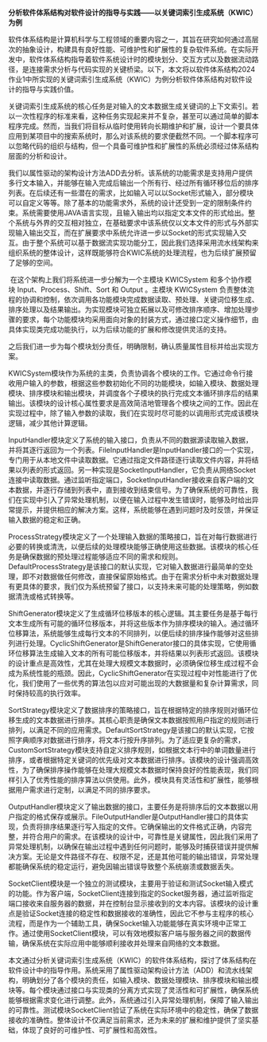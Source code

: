**分析软件体系结构对软件设计的指导与实践——以关键词索引生成系统（KWIC）为例**

​	软件体系结构是计算机科学与工程领域的重要内容之一，其旨在研究如何通过高层次的抽象设计，构建具有良好性能、可维护性和扩展性的复杂软件系统。在实际开发中，软件体系结构指导着软件系统设计时的模块划分、交互方式以及数据流动路径，是连接需求分析与代码实现的关键桥梁。以下，本文将以软件体系结构2024作业1中所实现的关键词索引生成系统（KWIC）为例分析软件体系结构对软件设计的指导与实践价值。

​	关键词索引生成系统的核心任务是对输入的文本数据生成关键词的上下文索引。若以一次性程序的标准来看，这种任务实现起来并不复杂，甚至可以通过简单的脚本程序完成。然而，当我们将目标从临时使用转向长期维护和扩展，设计一个要具体应用到某项目中的搜索系统时，那么对该系统的要求便截然不同。一个脚本程序可以忽略代码的组织与结构，但一个具备可维护性和扩展性的系统必须经过体系结构层面的分析和设计。

​	我们以属性驱动的架构设计方法ADD去分析。该系统的功能需求是支持用户提供多行文本输入，并能够在输入完成后输出一个所有行、经过所有循环移位后的排序列表。在后续还有一些潜在的需求，比如输入可以以Socket形式输入，部分模块可以自定义等等。除了基本的功能需求外，系统的设计还受到一定的限制条件约束。系统需要使用JAVA语言实现，且输入输出均以指定文本文件的形式给出。整个系统与外界的交互相对独立，在基础要求中该系统仅以文本文件的形式与外部实现输入输出交互，而在扩展要求中系统允许进一步以Socket的形式实现输入交互。由于整个系统可以基于数据流实现功能分工，因此我们选择采用流水线架构来组织系统的整体设计，这样既能够符合KWIC系统的处理流程，也为后续扩展预留了足够的空间。

​	在这个架构上我们将系统进一步分解为一个主模块 KWICSystem 和多个协作模块 Input、Process、Shift、Sort 和 Output 。主模块  KWICSystem 负责整体流程的协调和控制，依次调用各功能模块完成数据读取、预处理、关键词位移生成、排序处理以及结果输出。为实现模块可独立拓展以及可修改排序顺序、增加处理步骤的要求，每个功能模块均采用面向对象的封装方式，通过接口定义操作细节，由具体实现类完成功能执行，以为后续功能的扩展和修改提供灵活的支持。

​	之后我们进一步为每个模块划分责任，明确限制，确认质量属性目标并给出实现方案。

​	KWICSystem模块作为系统的主类，负责协调各个模块的工作。它通过命令行接收用户输入的参数，根据这些参数初始化不同的功能模块，如输入模块、数据处理模块、排序模块和输出模块，并调度各个子模块的执行完成文本循环排序后的结果输出。该模块的设计核心属性要求是高效简洁地管理各个模块之间的工作。因此在实现过程中，除了输入参数的读取，我们在实现时尽可能的以调用形式完成该模块逻辑，减少其他计算逻辑。

​	InputHandler模块定义了系统的输入接口，负责从不同的数据源读取输入数据，并将其逐行返回为一个列表。FileInputHandler是InputHandler接口的一个实现，专门用于从本地文件中读取数据。它通过指定文件路径逐行读取文件内容，并将结果以列表的形式返回。另一种实现是SocketInputHandler，它负责从网络Socket连接中读取数据。通过监听指定端口，SocketInputHandler接收来自客户端的文本数据，并逐行存储到列表中，直到接收到结束信号。为了确保系统的可靠性，我们在实现中引入了异常处理机制，以便在输入过程中发生错误时，能够及时给出异常提示，并提供相应的解决方案。这样，系统能够在遇到问题时及时反馈，并保证输入数据的稳定和正确。

​	ProcessStrategy模块定义了一个处理输入数据的策略接口，旨在对每行数据进行必要的转换或清洗，以便后续的处理模块能够正确使用这些数据。该模块的核心任务是确保数据的预处理过程能够适应不同的需求和规则。DefaultProcessStrategy是该接口的默认实现，它对输入数据进行最简单的空处理，即不对数据做任何修改，直接保留原始格式。由于在需求分析中未对数据处理有更具体的要求，我们仅为系统预留了接口，以支持未来可能的处理策略，例如数据清洗或格式转换等。

​	ShiftGenerator模块定义了生成循环位移版本的核心逻辑。其主要任务是基于每行文本生成所有可能的循环位移版本，并将这些版本作为排序模块的输入。通过循环位移算法，系统能够生成每行文本的不同排列，以便后续的排序操作能够对这些排列进行处理。CyclicShiftGenerator是ShiftGenerator接口的具体实现，它使用循环位移算法生成输入文本的所有可能位移版本，并将结果以列表形式返回。该模块的设计重点是高效性，尤其在处理大规模文本数据时，必须确保位移生成过程不会成为系统性能的瓶颈。因此，CyclicShiftGenerator在实现过程中对性能进行了优化，我们使用了一些优秀的算法包以应对可能出现的大数据量和复杂计算需求，同时保持较高的执行效率。

​	SortStrategy模块定义了数据排序的策略接口，旨在根据特定的排序规则对循环位移生成的文本数据进行排序。其核心职责是确保文本数据按照用户指定的规则进行排列，以满足不同的应用需求。DefaultSortStrategy是该接口的默认实现，它按照字典顺序对数据进行排序，将文本行按升序排列。为了适应更复杂的需求，CustomSortStrategy模块支持自定义排序规则，如根据文本行中的单词数量进行排序，或者根据特定关键词的优先级对文本数据进行排序。该模块的设计强调高效性，为了确保排序操作能够在处理大规模文本数据时保持良好的性能表现，我们同样引入了优秀性能的排序算法以供使用。此外，模块具有灵活性和扩展性，能够根据用户需求进行定制，以满足不同的排序要求。

​	OutputHandler模块定义了输出数据的接口，主要任务是将排序后的文本数据以用户指定的格式保存或展示。FileOutputHandler是OutputHandler接口的具体实现，负责将排序结果逐行写入指定的文件。它确保输出的文件格式正确，内容完整，并符合用户的需求。在该模块的设计中，可靠性是关键属性，因此我们采用了异常处理机制，以确保在输出过程中遇到任何问题时，能够及时捕获错误并提供解决方案。无论是文件路径不存在、权限不足，还是其他可能的输出错误，异常处理都能确保系统的稳定运行，避免因输出错误导致整个系统崩溃或数据丢失。

​	SocketClient模块是一个独立的测试模块，主要用于验证和测试Socket输入模式的功能。作为客户端，SocketClient连接到指定的Socket服务器，通过监听指定端口接收来自服务器的数据，并在控制台显示接收到的文本内容。该模块的设计重点是验证Socket连接的稳定性和数据接收的准确性，因此它不参与主程序的核心流程，而是作为一个辅助工具，确保Socket输入功能能够在真实环境中正常工作。通过使用SocketClient模块，可以有效地模拟客户端与服务器之间的数据传输，确保系统在实际应用中能够顺利接收并处理来自网络的文本数据。

​	本文通过分析关键词索引生成系统（KWIC）的软件体系结构，探讨了体系结构在软件设计中的指导作用。系统采用了属性驱动架构设计方法（ADD）和流水线架构，明确划分了各个模块的责任，如输入模块、数据处理模块、排序模块和输出模块等。每个模块通过接口与实现类的分离方式实现了灵活性和可扩展性，确保系统能够根据需求变化进行调整。此外，系统通过引入异常处理机制，保障了输入输出的可靠性。测试模块SocketClient验证了系统在实际环境中的稳定性，确保了数据接收的准确性。整体设计不仅满足当前需求，还为未来的扩展和维护提供了坚实基础，体现了良好的可维护性、可扩展性和高效性。